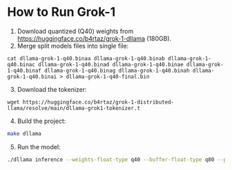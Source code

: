 # How to Run Grok-1

1. Download quantized (Q40) weights from https://huggingface.co/b4rtaz/grok-1-dllama (180GB).
2. Merge split models files into single file:
```
cat dllama-grok-1-q40.binaa dllama-grok-1-q40.binab dllama-grok-1-q40.binac dllama-grok-1-q40.binad dllama-grok-1-q40.binae dllama-grok-1-q40.binaf dllama-grok-1-q40.binag dllama-grok-1-q40.binah dllama-grok-1-q40.binai > dllama-grok-1-q40-final.bin
```
3. Download the tokenizer:
```
wget https://huggingface.co/b4rtaz/grok-1-distributed-llama/resolve/main/dllama-grok1-tokenizer.t
```
4. Build the project:
```bash
make dllama
```
5. Run the model:
```bash
./dllama inference --weights-float-type q40 --buffer-float-type q80 --prompt "Hello" --steps 128 --nthreads 8 --model dllama-grok-1-q40-final.bin --tokenizer dllama-grok1-tokenizer.t
```